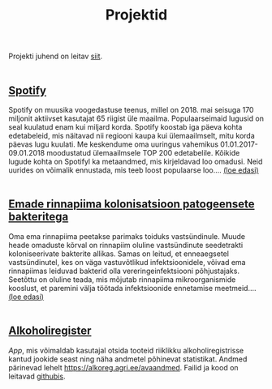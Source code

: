 ﻿---
layout: page
title: Projektid
---

Projekti juhend on leitav [siit](http://andmeteadus.github.io/2018/projekt_juhend/).
<br><br>

## [Spotify](http://htmlpreview.github.io/?https://github.com/andmeteadus/2018/blob/gh-pages/spotify.html)
Spotify on muusika voogedastuse teenus, millel on 2018. mai seisuga 170 miljonit aktiivset kasutajat 65 riigist üle maailma. Populaarseimaid lugusid on seal kuulatud enam kui miljard korda. Spotify koostab iga päeva kohta edetabeleid, mis näitavad nii regiooni kaupa kui ülemaailmselt, mitu korda päevas lugu kuulati. Me keskendume oma uuringus vahemikus 01.01.2017-09.01.2018 moodustatud ülemaailmsele TOP 200 edetabelile. Kõikide lugude kohta on Spotifyl ka metaandmed, mis kirjeldavad loo omadusi. Neid uurides on võimalik ennustada, mis teeb loost populaarse loo....
[ (loe edasi) ](http://htmlpreview.github.io/?https://github.com/andmeteadus/2018/blob/gh-pages/spotify.html)
<br><br>

## [Emade rinnapiima kolonisatsioon patogeensete bakteritega](http://htmlpreview.github.io/?https://github.com/andmeteadus/2018/blob/gh-pages/Emade_rinnapiima_kolonisatsioon_patogeensete_bakteritega.html)
Oma ema rinnapiima peetakse parimaks toiduks vastsündinule. Muude heade omaduste kõrval on rinnapiim oluline vastsündinute seedetrakti koloniseerivate bakterite allikas. Samas on leitud, et enneaegsetel vastsündinutel, kes on väga vastuvõtlikud infektsioonidele, võivad ema rinnapiimas leiduvad bakterid olla vereringeinfektsiooni põhjustajaks. Seetõttu on oluline teada, mis mõjutab rinnapiima mikroorganismide kooslust, et paremini välja töötada infektsioonide ennetamise meetmeid....
[ (loe edasi) ](http://htmlpreview.github.io/?https://github.com/andmeteadus/2018/blob/gh-pages/Emade_rinnapiima_kolonisatsioon_patogeensete_bakteritega.html)
<br><br>

## [Alkoholiregister](https://andmeteadus2018.shinyapps.io/Alkoholiregister/)
<i>App</i>, mis võimaldab kasutajal otsida tooteid riiklikku alkoholiregistrisse kantud jookide seast ning näha andmetel põhinevat statistikat. Andmed pärinevad lehelt <a>https://alkoreg.agri.ee/avaandmed</a>. Failid ja kood on leitavad [githubis](https://github.com/andmeteadus/2018/tree/gh-pages/Rakendused/Alkoholiregister).
<br><br>

<!--
{% for post in site.posts %}
## [ {{ post.title }} ](..{{ post.url }})
  {{ post.content | strip_html | truncatewords:30}}
  [ (loe edasi) ](..{{ post.url }})
  <br><br>
  
{% endfor %}
-->